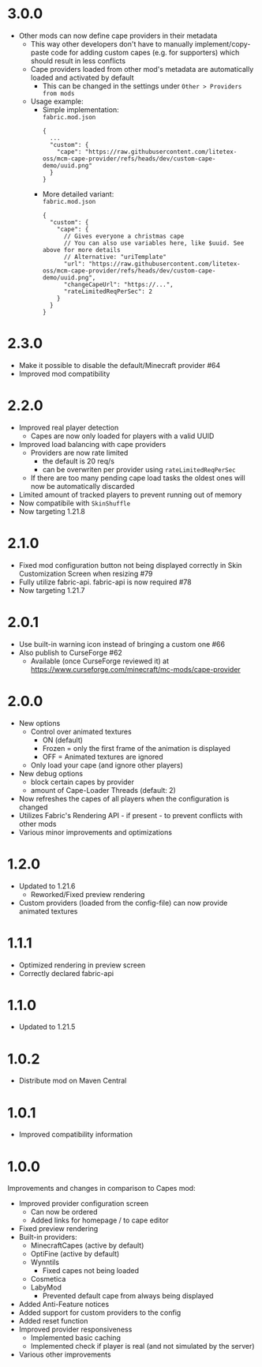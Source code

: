 # 3.0.0
* Other mods can now define cape providers in their metadata
  * This way other developers don't have to manually implement/copy-paste code for adding custom capes (e.g. for supporters) which should result in less conflicts
  * Cape providers loaded from other mod's metadata are automatically loaded and activated by default
    * This can be changed in the settings under ``Other > Providers from mods``
  * Usage example:
    * Simple implementation:<br/>
      ``fabric.mod.json``
      ```json5
      {
        ...
        "custom": {
          "cape": "https://raw.githubusercontent.com/litetex-oss/mcm-cape-provider/refs/heads/dev/custom-cape-demo/uuid.png"
        }
      }
      ```
    * More detailed variant:<br/>
      ``fabric.mod.json``
      ```json5
      {
        "custom": {
          "cape": {
            // Gives everyone a christmas cape
            // You can also use variables here, like $uuid. See above for more details
            // Alternative: "uriTemplate"
            "url": "https://raw.githubusercontent.com/litetex-oss/mcm-cape-provider/refs/heads/dev/custom-cape-demo/uuid.png",
            "changeCapeUrl": "https://...",
            "rateLimitedReqPerSec": 2
          }
        }
      }
      ```

# 2.3.0
* Make it possible to disable the default/Minecraft provider #64
* Improved mod compatibility

# 2.2.0
* Improved real player detection
  * Capes are now only loaded for players with a valid UUID
* Improved load balancing with cape providers
  * Providers are now rate limited
    * the default is 20 req/s
    * can be overwriten per provider using ``rateLimitedReqPerSec``
  * If there are too many pending cape load tasks the oldest ones will now be automatically discarded
* Limited amount of tracked players to prevent running out of memory
* Now compatibile with ``SkinShuffle``
* Now targeting 1.21.8

# 2.1.0
* Fixed mod configuration button not being displayed correctly in Skin Customization Screen when resizing #79
* Fully utilize fabric-api. fabric-api is now required #78
* Now targeting 1.21.7

# 2.0.1
* Use built-in warning icon instead of bringing a custom one #66
* Also publish to CurseForge #62
  * Available (once CurseForge reviewed it) at https://www.curseforge.com/minecraft/mc-mods/cape-provider

# 2.0.0
* New options
  * Control over animated textures
    * ON (default)
    * Frozen = only the first frame of the animation is displayed
    * OFF = Animated textures are ignored
  * Only load your cape (and ignore other players)
* New debug options
   * block certain capes by provider
   * amount of Cape-Loader Threads (default: 2)
* Now refreshes the capes of all players when the configuration is changed
* Utilizes Fabric's Rendering API - if present - to prevent conflicts with other mods
* Various minor improvements and optimizations

# 1.2.0
* Updated to 1.21.6
  * Reworked/Fixed preview rendering
* Custom providers (loaded from the config-file) can now provide animated textures

# 1.1.1
* Optimized rendering in preview screen
* Correctly declared fabric-api

# 1.1.0
* Updated to 1.21.5

# 1.0.2
* Distribute mod on Maven Central

# 1.0.1
* Improved compatibility information

# 1.0.0
Improvements and changes in comparison to Capes mod:
* Improved provider configuration screen
  * Can now be ordered
  * Added links for homepage / to cape editor
* Fixed preview rendering
* Built-in providers:
  * MinecraftCapes (active by default)
  * OptiFine (active by default)
  * Wynntils
    * Fixed capes not being loaded
  * Cosmetica
  * LabyMod
    * Prevented default cape from always being displayed
* Added Anti-Feature notices
* Added support for custom providers to the config
* Added reset function
* Improved provider responsiveness
  * Implemented basic caching
  * Implemented check if player is real (and not simulated by the server)
* Various other improvements
